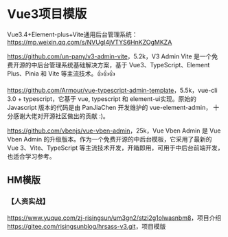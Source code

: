 # Vue3项目模版

Vue3.4+Element-plus+Vite通用后台管理系统：<https://mp.weixin.qq.com/s/NVUgI4jVTYS6HnKZOgMKZA>

<https://github.com/un-pany/v3-admin-vite>，5.2k，V3 Admin Vite 是一个免费开源的中后台管理系统基础解决方案，基于 Vue3、TypeScript、Element Plus、Pinia 和 Vite 等主流技术。👍👍👍

<https://github.com/Armour/vue-typescript-admin-template>，5.5k，vue-cli 3.0 + typescript，它基于 vue, typescript 和 element-ui实现。原始的 Javascript 版本的代码是由 PanJiaChen 开发维护的 vue-element-admin， 十分感谢大佬对开源社区做出的贡献 :)。


<https://github.com/vbenjs/vue-vben-admin>，25k，Vue Vben Admin 是 Vue Vben Admin 的升级版本。作为一个免费开源的中后台模板，它采用了最新的 Vue 3、Vite、TypeScript 等主流技术开发，开箱即用，可用于中后台前端开发，也适合学习参考。

## HM模版

### 【人资实战】
<https://www.yuque.com/zj-risingsun/um3gn2/stzi2g1olwasnbm8>，项目介绍
<https://gitee.com/risingsunblog/hrsass-v3.git>，项目模版
